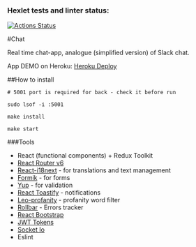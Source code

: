 ### Hexlet tests and linter status:
[![Actions Status](https://github.com/Nesaq/frontend-project-lvl4/workflows/hexlet-check/badge.svg)](https://github.com/Nesaq/frontend-project-lvl4/actions)

#Chat

Real time chat-app, analogue (simplified version) of Slack chat.

App DEMO on Heroku: [Heroku Deploy](https://frozen-sierra-97613.herokuapp.com/login)

##How to install

```
# 5001 port is required for back - check it before run

sudo lsof -i :5001

make install

make start
```

###Tools

* React (functional components) + Redux Toolkit
* [React Router v6](https://reactrouter.com/en/v6.3.0/api)
* [React-i18next](https://react.i18next.com/) - for translations and text management
* [Formik](https://www.npmjs.com/package/formik) - for forms
* [Yup](https://github.com/jquense/yup) - for validation
* [React Toastify](https://www.npmjs.com/package/react-toastify) - notifications
* [Leo-profanity](https://github.com/jojoee/leo-profanity) -  profanity word filter
* [Rollbar](https://rollbar.com/) - Errors tracker
* [React Bootstrap](https://github.com/react-bootstrap/react-bootstrap)
* [JWT Tokens](https://jwt.io/introduction)
* [Socket Io](https://socket.io/) 
* Eslint

